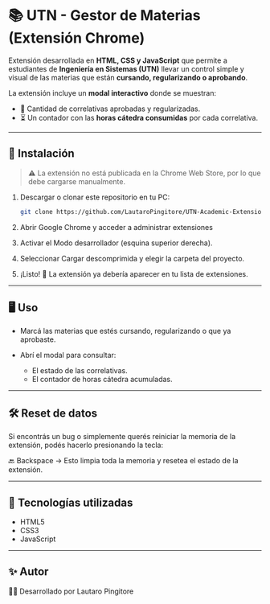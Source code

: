 # 📚 UTN - Gestor de Materias (Extensión Chrome)

Extensión desarrollada en **HTML, CSS y JavaScript** que permite a estudiantes de **Ingeniería en Sistemas (UTN)** llevar un control simple y visual de las materias que están **cursando, regularizando o aprobando**.  

La extensión incluye un **modal interactivo** donde se muestran:  
- 📌 Cantidad de correlativas aprobadas y regularizadas.  
- ⏳ Un contador con las **horas cátedra consumidas** por cada correlativa.  

---

## 🚀 Instalación

> ⚠️ La extensión no está publicada en la Chrome Web Store, por lo que debe cargarse manualmente.

1. Descargar o clonar este repositorio en tu PC:  
   ```bash
   git clone https://github.com/LautaroPingitore/UTN-Academic-Extension.git

2. Abrir Google Chrome y acceder a administrar extensiones

3. Activar el Modo desarrollador (esquina superior derecha).

4. Seleccionar Cargar descomprimida y elegir la carpeta del proyecto.

5. ¡Listo! 🎉 La extensión ya debería aparecer en tu lista de extensiones.

---

## 🖥️ Uso

- Marcá las materias que estés cursando, regularizando o que ya aprobaste.

- Abrí el modal para consultar:
  - El estado de las correlativas.
  - El contador de horas cátedra acumuladas.
  
---

## 🛠️ Reset de datos

Si encontrás un bug o simplemente querés reiniciar la memoria de la extensión, podés hacerlo presionando la tecla:

🔙 Backspace → Esto limpia toda la memoria y resetea el estado de la extensión.

---

## 📌 Tecnologías utilizadas

- HTML5
- CSS3
- JavaScript

---

## ✨ Autor 

👨‍💻 Desarrollado por Lautaro Pingitore